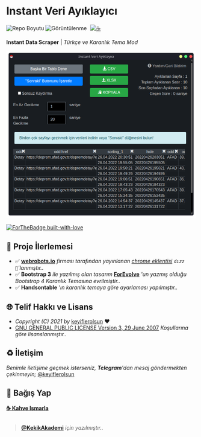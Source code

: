 # Instant Veri Ayıklayıcı

![Repo Boyutu](https://img.shields.io/github/repo-size/keyiflerolsun/InstantVeriAyiklayici)
![Görüntülenme](https://hits.seeyoufarm.com/api/count/incr/badge.svg?url=https://github.com/keyiflerolsun/InstantVeriAyiklayici&title=Profile%20Views)
<a href="https://KekikAkademi.org/Kahve" target="_blank"><img src="https://img.shields.io/badge/%E2%98%95%EF%B8%8F-Kahve%20Ismarla-ffdd00" title="☕️" style="padding-left:5px;"></a>

**Instant Data Scraper** | _Türkçe ve Karanlık Tema Mod_

![Instant Veri Ayıklayıcı](.github/InstantVeriAyiklayici.png)

[![ForTheBadge built-with-love](http://ForTheBadge.com/images/badges/built-with-love.svg)](https://GitHub.com/keyiflerolsun/)

## 📝 Proje İlerlemesi

- ✅ **[webrobots.io](https://http://webrobots.io/)** *firması tarafından yayınlanan [chrome eklentisi](https://chrome.google.com/webstore/detail/instant-data-scraper/ofaokhiedipichpaobibbnahnkdoiiah) `dızz 🐍`'lanmıştır..*
- ✅ **Bootstrap 3** *ile yazılmış olan tasarım* **[ForEvolve](https://github.com/ForEvolve/bootstrap-dark)** *'un yazmış olduğu Bootstrap 4 Karanlık Temasına evrilmiştir..*
- ✅ **Handsontable** *'ın karanlık temaya göre ayarlaması yapılmıştır..*

## 🌐 Telif Hakkı ve Lisans

* *Copyright (C) 2021 by* [keyiflerolsun](https://github.com/keyiflerolsun) ❤️️
* [GNU GENERAL PUBLIC LICENSE Version 3, 29 June 2007](https://github.com/keyiflerolsun/InstantVeriAyiklayici/blob/master/LICENSE) *Koşullarına göre lisanslanmıştır..*

## ♻️ İletişim

*Benimle iletişime geçmek isterseniz, **Telegram**'dan mesaj göndermekten çekinmeyin;* [@keyiflerolsun](https://t.me/keyiflerolsun)

## 💸 Bağış Yap

**[☕️ Kahve Ismarla](https://KekikAkademi.org/Kahve)**

##

> **[@KekikAkademi](https://t.me/KekikAkademi)** *için yazılmıştır..*